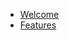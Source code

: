 <!-- docs/_sidebar.md -->

* [Welcome](/)
* [Features](features.md)

[comment]: <> (* [API]&#40;api.md&#41;)